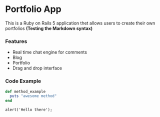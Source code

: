 # Portfolio App

This is a Ruby on Rails 5 application thet allows users to create their own portfolios
**(Testing the Markdown syntax)**

### Features

- Real time chat engine for comments
- Blog
- Portfolio
- Drag and drop interface

### Code Example

```ruby
def method_example
  puts "awesome method"
end
```

```javascritp
alert('Hello there');
```